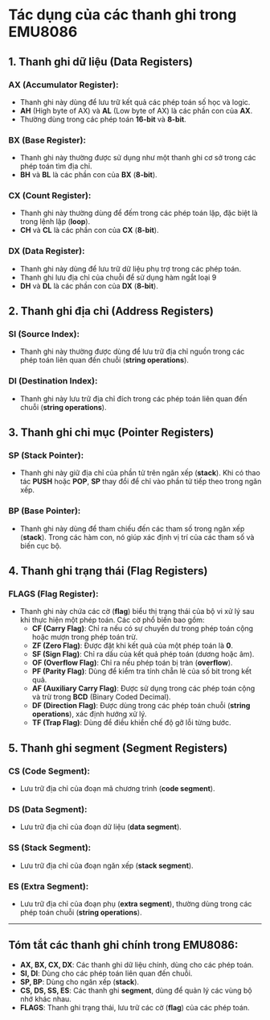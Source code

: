 # Tác dụng của các thanh ghi trong EMU8086

## 1. Thanh ghi dữ liệu (Data Registers)

### AX (Accumulator Register):
- Thanh ghi này dùng để lưu trữ kết quả các phép toán số học và logic.
- **AH** (High byte of AX) và **AL** (Low byte of AX) là các phần con của **AX**.
- Thường dùng trong các phép toán **16-bit** và **8-bit**.

### BX (Base Register):
- Thanh ghi này thường được sử dụng như một thanh ghi cơ sở trong các phép toán tìm địa chỉ.
- **BH** và **BL** là các phần con của **BX** (**8-bit**).

### CX (Count Register):
- Thanh ghi này thường dùng để đếm trong các phép toán lặp, đặc biệt là trong lệnh lặp (**loop**).
- **CH** và **CL** là các phần con của **CX** (**8-bit**).

### DX (Data Register):
- Thanh ghi này dùng để lưu trữ dữ liệu phụ trợ trong các phép toán.
- Thanh ghi lưu địa chỉ của chuỗi để sử dụng hàm ngắt loại 9 
- **DH** và **DL** là các phần con của **DX** (**8-bit**).


## 2. Thanh ghi địa chỉ (Address Registers)

### SI (Source Index):
- Thanh ghi này thường được dùng để lưu trữ địa chỉ nguồn trong các phép toán liên quan đến chuỗi (**string operations**).

### DI (Destination Index):
- Thanh ghi này lưu trữ địa chỉ đích trong các phép toán liên quan đến chuỗi (**string operations**).

## 3. Thanh ghi chỉ mục (Pointer Registers)

### SP (Stack Pointer):
- Thanh ghi này giữ địa chỉ của phần tử trên ngăn xếp (**stack**). Khi có thao tác **PUSH** hoặc **POP**, **SP** thay đổi để chỉ vào phần tử tiếp theo trong ngăn xếp.

### BP (Base Pointer):
- Thanh ghi này dùng để tham chiếu đến các tham số trong ngăn xếp (**stack**). Trong các hàm con, nó giúp xác định vị trí của các tham số và biến cục bộ.

## 4. Thanh ghi trạng thái (Flag Registers)

### FLAGS (Flag Register):
- Thanh ghi này chứa các cờ (**flag**) biểu thị trạng thái của bộ vi xử lý sau khi thực hiện một phép toán. Các cờ phổ biến bao gồm:
  - **CF (Carry Flag)**: Chỉ ra nếu có sự chuyển dư trong phép toán cộng hoặc mượn trong phép toán trừ.
  - **ZF (Zero Flag)**: Được đặt khi kết quả của một phép toán là **0**.
  - **SF (Sign Flag)**: Chỉ ra dấu của kết quả phép toán (dương hoặc âm).
  - **OF (Overflow Flag)**: Chỉ ra nếu phép toán bị tràn (**overflow**).
  - **PF (Parity Flag)**: Dùng để kiểm tra tính chẵn lẻ của số bit trong kết quả.
  - **AF (Auxiliary Carry Flag)**: Được sử dụng trong các phép toán cộng và trừ trong **BCD** (Binary Coded Decimal).
  - **DF (Direction Flag)**: Được dùng trong các phép toán chuỗi (**string operations**), xác định hướng xử lý.
  - **TF (Trap Flag)**: Dùng để điều khiển chế độ gỡ lỗi từng bước.

## 5. Thanh ghi segment (Segment Registers)

### CS (Code Segment):
- Lưu trữ địa chỉ của đoạn mã chương trình (**code segment**).

### DS (Data Segment):
- Lưu trữ địa chỉ của đoạn dữ liệu (**data segment**).

### SS (Stack Segment):
- Lưu trữ địa chỉ của đoạn ngăn xếp (**stack segment**).

### ES (Extra Segment):
- Lưu trữ địa chỉ của đoạn phụ (**extra segment**), thường dùng trong các phép toán chuỗi (**string operations**).

---

## Tóm tắt các thanh ghi chính trong EMU8086:
- **AX, BX, CX, DX**: Các thanh ghi dữ liệu chính, dùng cho các phép toán.
- **SI, DI**: Dùng cho các phép toán liên quan đến chuỗi.
- **SP, BP**: Dùng cho ngăn xếp (**stack**).
- **CS, DS, SS, ES**: Các thanh ghi **segment**, dùng để quản lý các vùng bộ nhớ khác nhau.
- **FLAGS**: Thanh ghi trạng thái, lưu trữ các cờ (**flag**) của các phép toán.
